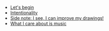 * [Let's begin](note01.htm)
* [Intentionality](note02.htm)
* [Side note: I see, I can improve my drawings!](https://ninakalinina.com/notes/iseeidraw2/)
* [What I care about is music](note03.htm)